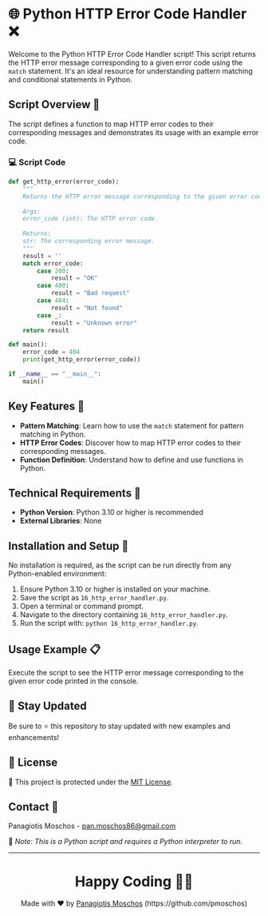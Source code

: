 # 🌐 Python HTTP Error Code Handler ❌

Welcome to the Python HTTP Error Code Handler script! This script returns the HTTP error message corresponding to a given error code using the `match` statement. It's an ideal resource for understanding pattern matching and conditional statements in Python.

## Script Overview 📘

The script defines a function to map HTTP error codes to their corresponding messages and demonstrates its usage with an example error code.

### :computer: Script Code

```python
def get_http_error(error_code):
    """
    Returns the HTTP error message corresponding to the given error code.
    
    Args:
    error_code (int): The HTTP error code.
    
    Returns:
    str: The corresponding error message.
    """
    result = ''
    match error_code:
        case 200:
            result = "OK"
        case 400:
            result = "Bad request"
        case 404:
            result = "Not found"
        case _:
            result = "Unknown error"
    return result

def main():
    error_code = 404
    print(get_http_error(error_code))

if __name__ == "__main__":
    main()
```

## Key Features 🌟

- **Pattern Matching**: Learn how to use the `match` statement for pattern matching in Python.
- **HTTP Error Codes**: Discover how to map HTTP error codes to their corresponding messages.
- **Function Definition**: Understand how to define and use functions in Python.

## Technical Requirements 🔧

- **Python Version**: Python 3.10 or higher is recommended
- **External Libraries**: None

## Installation and Setup 🚀

No installation is required, as the script can be run directly from any Python-enabled environment:

1. Ensure Python 3.10 or higher is installed on your machine.
2. Save the script as `16_http_error_handler.py`.
3. Open a terminal or command prompt.
4. Navigate to the directory containing `16_http_error_handler.py`.
5. Run the script with: `python 16_http_error_handler.py`.

## Usage Example 📋

Execute the script to see the HTTP error message corresponding to the given error code printed in the console.

## 📢 Stay Updated

Be sure to ⭐ this repository to stay updated with new examples and enhancements!

## 📄 License
🔐 This project is protected under the [MIT License](https://mit-license.org/).


## Contact 📧
Panagiotis Moschos - pan.moschos86@gmail.com

🔗 *Note: This is a Python script and requires a Python interpreter to run.*

---
<h1 align=center>Happy Coding 👨‍💻 </h1>

<p align="center">
  Made with ❤️ by 
  <a href="https://www.linkedin.com/in/panagiotis-moschos" target="_blank">
  Panagiotis Moschos</a> (https://github.com/pmoschos)
</p>